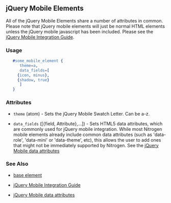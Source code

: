 <!-- dash: jQuery Mobile | Guide | ###:Section -->


## jQuery Mobile Elements

   All of the jQuery Mobile Elements share a number of attributes in common. Please note that jQuery mobile elements will just be normal HTML elements unless the jQuery mobile javascript has been included. Please see the [jQuery Mobile Integration Guide](./jquery_mobile_integration.md).

### Usage

```erlang
   #some_mobile_element {
      theme=a,
      data_fields=[
	 {icon, minus},
	 {shadow, true}
      ]
   }

```

### Attributes

   * `theme` (atom) - Sets the jQuery Mobile Swatch Letter. Can be a-z.

   * `data_fields` ([{field, Attribute},...]) - Sets HTML5 data attributes, which are commonly used for jQuery mobile integration. While most Nitrogen mobile elements already include common data attributes (such as 'data-role', 'data-mini' or 'data-theme', etc), this allows the user to add ones that might not be immediately supported by Nitrogen. See the [jQuery Mobile data attributes](http://jquerymobile.com/test/docs/api/data-attributes.html)

### See Also

 *  [base element](./element_base.md)

 *  [jQuery Mobile Integration Guide](./jquery_mobile_integration.md)

 *  [jQuery Mobile data attributes](http://jquerymobile.com/test/docs/api/data-attributes.html)
